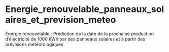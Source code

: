 # Energie_renouvelable_panneaux_solaires_et_prevision_meteo
Énergie renouvelable : Prédiction de la date de la prochaine production d’électricité de 1000 kWh par des panneaux solaires et à partir des prévisions météorologiques
